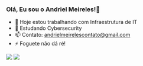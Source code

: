 ### Olá, Eu sou o Andriel Meireles!👋


- 🔭 Hoje estou trabalhando com Infraestrutura de IT
- 🌱 Estudando Cybersecurity
- 📫 Contato: andrielmeirelescontato@gmail.com
- ⚡ Foguete não dá ré!

<div> 
    <a href="https://www.linkedin.com/in/andrielmeireles/" target="_blank"><img src="https://img.shields.io/badge/-LinkedIn-%230077B5?style=for-the-badge&logo=linkedin&logoColor=white" target="_blank"></a> 
   <a href="https://www.instagram.com/andriel_meireles/" target="_blank"><img src="https://img.shields.io/badge/-Instagram-%23E4405F?style=for-the-badge&logo=instagram&logoColor=white" target="_blank"></a>
  
</div>
